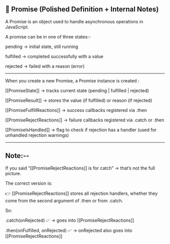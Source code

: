 ## 📌 Promise (Polished Definition + Internal Notes)

A Promise is an object used to handle asynchronous operations in JavaScript.

A promise can be in one of three states:-

pending → initial state, still running

fulfilled → completed successfully with a value

rejected → failed with a reason (error)

---

When you create a new Promise, a Promise instance is created :

[[PromiseState]] → tracks current state (pending | fulfilled | rejected)

[[PromiseResult]] → stores the value (if fulfilled) or reason (if rejected)

[[PromiseFulfillReactions]] → success callbacks registered via .then

[[PromiseRejectReactions]] → failure callbacks registered via .catch or .then

[[PromiseIsHandled]] → flag to check if rejection has a handler (used for unhandled rejection warnings)

---

## Note:--

If you said “[[PromiseRejectReactions]] is for catch” → that’s not the full picture.

The correct version is:

👉 [[PromiseRejectReactions]] stores all rejection handlers, whether they come from the second argument of .then or from .catch.

So:

.catch(onRejected) ✅ → goes into [[PromiseRejectReactions]]

.then(onFulfilled, onRejected) ✅ → onRejected also goes into [[PromiseRejectReactions]]
